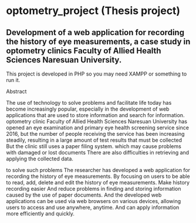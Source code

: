 # optometry_project (Thesis project)

## Development of a web application for recording the history of eye measurements, a case study in optometry clinics Faculty of Allied Health Sciences Naresuan University.

This project is developed in PHP so you may need XAMPP or something to run it.


Abstract

  The use of technology to solve problems and facilitate life today has become increasingly popular, especially in the development of web applications that are used to store information and search for information. optometry clinic Faculty of Allied Health Sciences Naresuan University has opened an eye examination and primary eye health screening service since 2016, but the number of people receiving the service has been increasing steadily, resulting in a large amount of test results that must be collected But the clinic still uses a paper filing system. which may cause problems with damaged or lost documents There are also difficulties in retrieving and applying the collected data.

  to solve such problems The researcher has developed a web application for recording the history of eye measurements. By focusing on users to be able to read, add, delete and edit the history of eye measurements. Make history recording easier And reduce problems in finding and storing information caused by the use of paper documents. And the developed web applications can be used via web browsers on various devices, allowing users to access and use anywhere, anytime. And can apply information more efficiently and quickly. 
